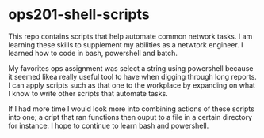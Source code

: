 # ops201-shell-scripts

This repo contains scripts that help automate common network tasks. I am learning these skills to supplement my abilities as a netwtork engineer. I learned how to code in bash, powershell and batch.

My favorites ops assignment was select a string using powershell because it seemed likea really useful tool to have when digging through long reports. I can apply scripts such as that one to the workplace by expanding on what I know to write other scripts that automate tasks.

If I had more time I would look more into combining actions of these scripts into one; a cript that ran functions then ouput to a file in a certain directory for instance. I hope to continue to learn bash and powershell.